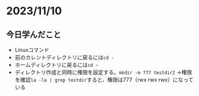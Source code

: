 # 2023/11/10
## 今日学んだこと
- Linuxコマンド
- 前のカレントディレクトリに戻るには`cd -`
- ホームディレクトリに戻るには`cd ~`
- ディレクトリ作成と同時に権限を設定する。`mkdir -m 777 testdir2`
→権限を確認`la -la | grep testdir`すると、権限は777（rwx rwx rwx）になっている

